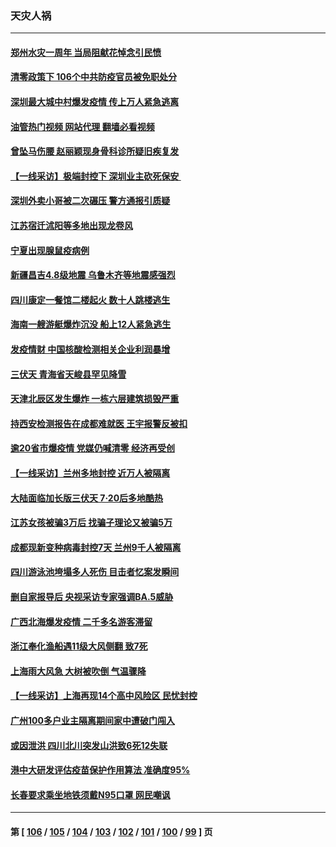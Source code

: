 ### 天灾人祸
---
#### [郑州水灾一周年 当局阻献花悼念引民愤](../../pages/ncid280/n13786205.md?07220045) 
#### [清零政策下 106个中共防疫官员被免职处分](../../pages/ncid280/n13786097.md?07220045) 
#### [深圳最大城中村爆发疫情 传上万人紧急逃离](../../pages/ncid280/n13785786.md?07220045) 
#### [油管热门视频 网站代理 翻墙必看视频](http://209.222.30.114:81/youtube.html?07220045)
#### [曾坠马伤腰 赵丽颖现身骨科诊所疑旧疾复发](../../pages/ncid280/n13785579.md?07220045) 
#### [【一线采访】极端封控下 深圳业主砍死保安 ](../../pages/ncid280/n13785313.md?07220045) 
#### [深圳外卖小哥被二次碾压 警方通报引质疑](../../pages/ncid280/n13785234.md?07220045) 
#### [江苏宿迁沭阳等多地出现龙卷风](../../pages/ncid280/n13785196.md?07220045) 
#### [宁夏出现腺鼠疫病例](../../pages/ncid280/n13784903.md?07220045) 
#### [新疆昌吉4.8级地震 乌鲁木齐等地震感强烈](../../pages/ncid280/n13784975.md?07220045) 
#### [四川康定一餐馆二楼起火 数十人跳楼逃生](../../pages/ncid280/n13784392.md?07220045) 
#### [海南一艘游艇爆炸沉没 船上12人紧急逃生](../../pages/ncid280/n13784277.md?07220045) 
#### [发疫情财 中国核酸检测相关企业利润暴增](../../pages/ncid280/n13784124.md?07220045) 
#### [三伏天 青海省天峻县罕见降雪](../../pages/ncid280/n13784180.md?07220045) 
#### [天津北辰区发生爆炸 一栋六层建筑损毁严重](../../pages/ncid280/n13784126.md?07220045) 
#### [持西安检测报告在成都难就医 王宇报警反被扣](../../pages/ncid280/n13784058.md?07220045) 
#### [逾20省市爆疫情 党媒仍喊清零 经济再受创](../../pages/ncid280/n13783787.md?07220045) 
#### [【一线采访】兰州多地封控 近万人被隔离](../../pages/ncid280/n13783548.md?07220045) 
#### [大陆面临加长版三伏天 7·20后多地酷热](../../pages/ncid280/n13783638.md?07220045) 
#### [江苏女孩被骗3万后 找骗子理论又被骗5万](../../pages/ncid280/n13783623.md?07220045) 
#### [成都现新变种病毒封控7天 兰州9千人被隔离](../../pages/ncid280/n13783652.md?07220045) 
#### [四川游泳池垮塌多人死伤 目击者忆案发瞬间](../../pages/ncid280/n13783551.md?07220045) 
#### [删自家报导后 央视采访专家强调BA.5威胁](../../pages/ncid280/n13783426.md?07220045) 
#### [广西北海爆发疫情 二千多名游客滞留](../../pages/ncid280/n13783315.md?07220045) 
#### [浙江奉化渔船遇11级大风侧翻 致7死](../../pages/ncid280/n13783255.md?07220045) 
#### [上海雨大风急 大树被吹倒 气温骤降](../../pages/ncid280/n13782828.md?07220045) 
#### [【一线采访】上海再现14个高中风险区 民忧封控](../../pages/ncid280/n13782770.md?07220045) 
#### [广州100多户业主隔离期间家中遭破门闯入](../../pages/ncid280/n13782812.md?07220045) 
#### [或因泄洪 四川北川突发山洪致6死12失联](../../pages/ncid280/n13782810.md?07220045) 
#### [港中大研发评估疫苗保护作用算法 准确度95%](../../pages/ncid280/n13782688.md?07220045) 
#### [长春要求乘坐地铁须戴N95口罩 网民嘲讽](../../pages/ncid280/n13782184.md?07220045) 

---
#### 第 [ [106](./106.md?07220045) / [105](./105.md?07220045) / [104](./104.md?07220045) / [103](./103.md?07220045) / [102](./102.md?07220045) / [101](./101.md?07220045) / [100](./100.md?07220045) / [99](./99.md?07220045) ] 页
